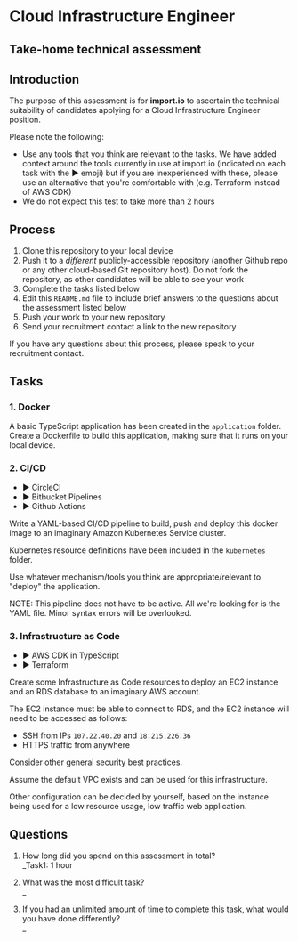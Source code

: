 # Cloud Infrastructure Engineer
## Take-home technical assessment

## Introduction
The purpose of this assessment is for **import.io** to ascertain the technical suitability of candidates applying for a Cloud Infrastructure Engineer position.

Please note the following:

 - Use any tools that you think are relevant to the tasks. We have added context around the tools currently in use at import.io (indicated on each task with the :arrow_forward: emoji) but if you are inexperienced with these, please use an alternative that you're comfortable with (e.g. Terraform instead of AWS CDK)
 - We do not expect this test to take more than 2 hours

## Process

 1. Clone this repository to your local device
 2. Push it to a *different* publicly-accessible repository (another Github repo or any other cloud-based Git repository host). Do not fork the repository, as other candidates will be able to see your work
 3. Complete the tasks listed below
 4. Edit this `README.md` file to include brief answers to the questions about the assessment listed below
 5. Push your work to your new repository
 6. Send your recruitment contact a link to the new repository

If you have any questions about this process, please speak to your recruitment contact.

## Tasks

### 1. Docker
A basic TypeScript application has been created in the `application` folder. Create a Dockerfile to build this application, making sure that it runs on your local device.

### 2. CI/CD
 - :arrow_forward: CircleCI
 - :arrow_forward: Bitbucket Pipelines
 - :arrow_forward: Github Actions

Write a YAML-based CI/CD pipeline to build, push and deploy this docker image to an imaginary Amazon Kubernetes Service cluster.

Kubernetes resource definitions have been included in the `kubernetes` folder.

Use whatever mechanism/tools you think are appropriate/relevant to "deploy" the application.

NOTE: This pipeline does not have to be active. All we're looking for is the YAML file. Minor syntax errors will be overlooked.

### 3. Infrastructure as Code
 - :arrow_forward: AWS CDK in TypeScript
 - :arrow_forward: Terraform

Create some Infrastructure as Code resources to deploy an EC2 instance and an RDS database to an imaginary AWS account.

The EC2 instance must be able to connect to RDS, and the EC2 instance will need to be accessed as follows:
 - SSH from IPs `107.22.40.20` and `18.215.226.36`
 - HTTPS traffic from anywhere

Consider other general security best practices.

Assume the default VPC exists and can be used for this infrastructure.

Other configuration can be decided by yourself, based on the instance being used for a low resource usage, low traffic web application.

## Questions

 1. How long did you spend on this assessment in total?\
 _Task1: 1 hour
 

 2. What was the most difficult task?\
 _

 3. If you had an unlimited amount of time to complete this task, what would you have done differently?\
 _

